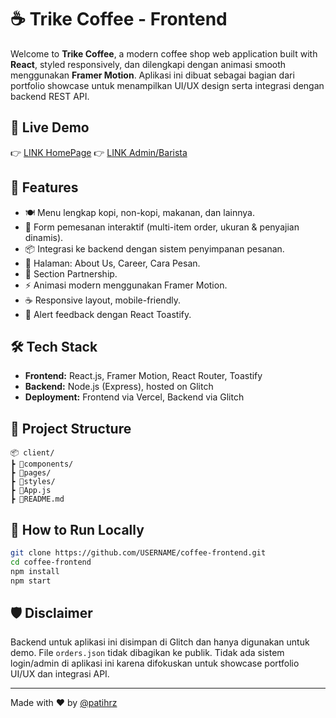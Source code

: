 # ☕ Trike Coffee - Frontend

Welcome to **Trike Coffee**, a modern coffee shop web application built with **React**, styled responsively, dan dilengkapi dengan animasi smooth menggunakan **Framer Motion**. Aplikasi ini dibuat sebagai bagian dari portfolio showcase untuk menampilkan UI/UX design serta integrasi dengan backend REST API.

## 🔗 Live Demo
👉 [LINK HomePage](https://coffee-frontend-mu.vercel.app)
👉 [LINK Admin/Barista](https://coffee-frontend-mu.vercel.app/admin)
## 🚀 Features

- 🍽️ Menu lengkap kopi, non-kopi, makanan, dan lainnya.
- 🛒 Form pemesanan interaktif (multi-item order, ukuran & penyajian dinamis).
- 📦 Integrasi ke backend dengan sistem penyimpanan pesanan.
- 📄 Halaman: About Us, Career, Cara Pesan.
- 🤝 Section Partnership.
- ⚡ Animasi modern menggunakan Framer Motion.
- ☕ Responsive layout, mobile-friendly.
- 🎉 Alert feedback dengan React Toastify.

## 🛠️ Tech Stack

- **Frontend:** React.js, Framer Motion, React Router, Toastify
- **Backend:** Node.js (Express), hosted on Glitch
- **Deployment:** Frontend via Vercel, Backend via Glitch

## 📁 Project Structure

```
📦 client/
┣ 📂components/
┣ 📂pages/
┣ 📂styles/
┣ 📄App.js
┣ 📄README.md
```

## 🧪 How to Run Locally

```bash
git clone https://github.com/USERNAME/coffee-frontend.git
cd coffee-frontend
npm install
npm start
```

## 🛡️ Disclaimer

Backend untuk aplikasi ini disimpan di Glitch dan hanya digunakan untuk demo. File `orders.json` tidak dibagikan ke publik. Tidak ada sistem login/admin di aplikasi ini karena difokuskan untuk showcase portfolio UI/UX dan integrasi API.

---

Made with ❤️ by [@patihrz](https://github.com/patihrz)
